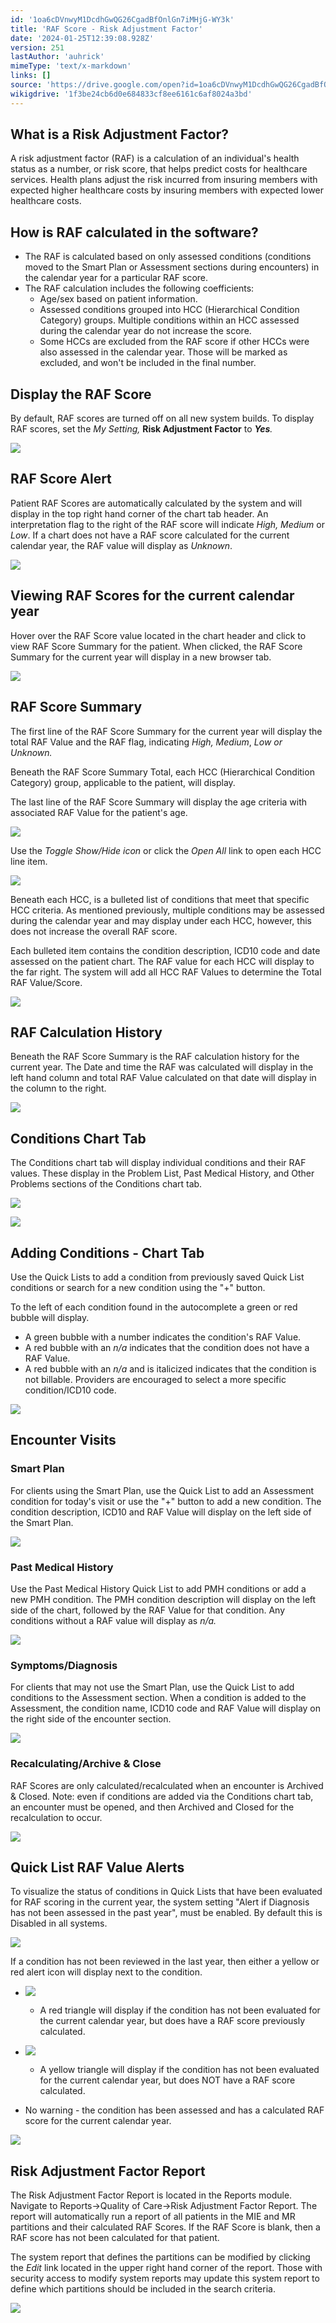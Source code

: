 ```yaml
---
id: '1oa6cDVnwyM1DcdhGwQG26CgadBfOnlGn7iMHjG-WY3k'
title: 'RAF Score - Risk Adjustment Factor'
date: '2024-01-25T12:39:08.928Z'
version: 251
lastAuthor: 'auhrick'
mimeType: 'text/x-markdown'
links: []
source: 'https://drive.google.com/open?id=1oa6cDVnwyM1DcdhGwQG26CgadBfOnlGn7iMHjG-WY3k'
wikigdrive: '1f3be24cb6d0e684833cf8ee6161c6af8024a3bd'
---
```

## What is a Risk Adjustment Factor?

A risk adjustment factor (RAF) is a calculation of an individual's health status as a number, or risk score, that helps predict costs for healthcare services. Health plans adjust the risk incurred from insuring members with expected higher healthcare costs by insuring members with expected lower healthcare costs.

## How is RAF calculated in the software?

* The RAF is calculated based on only assessed conditions (conditions moved to the Smart Plan or Assessment sections during encounters) in the calendar year for a particular RAF score.
* The RAF calculation includes the following coefficients:
    * Age/sex based on patient information.
    * Assessed conditions grouped into HCC (Hierarchical Condition Category) groups. Multiple conditions within an HCC assessed during the calendar year do not increase the score.
    * Some HCCs are excluded from the RAF score if other HCCs were also assessed in the calendar year. Those will be marked as excluded, and won't be included in the final number.

## Display the RAF Score

By default, RAF scores are turned off on all new system builds. To display RAF scores, set the *My Setting,* **Risk Adjustment Factor** to **_Yes_***.*

![](../raf-score-risk-adjustment-factor.assets/e6f200c6882141590e58a7a297617117.png)

## RAF Score Alert

Patient RAF Scores are automatically calculated by the system and will display in the top right hand corner of the chart tab header. An interpretation flag to the right of the RAF score will indicate *High, Medium* or *Low*. If a chart does not have a RAF score calculated for the current calendar year, the RAF value will display as *Unknown*.

![](../raf-score-risk-adjustment-factor.assets/cf151c72412d07955bb593a89f9e086f.png)

## Viewing RAF Scores for the current calendar year

Hover over the RAF Score value located in the chart header and click to view RAF Score Summary for the patient. When clicked, the RAF Score Summary for the current year will display in a new browser tab.

![](../raf-score-risk-adjustment-factor.assets/edc8f1b74c3769a1db62c854e7613881.png)

## RAF Score Summary

The first line of the RAF Score Summary for the current year will display the total RAF Value and the RAF flag, indicating *High, Medium*, *Low or Unknown.*

Beneath the RAF Score Summary Total, each HCC (Hierarchical Condition Category) group, applicable to the patient, will display.

The last line of the RAF Score Summary will display the age criteria with associated RAF Value for the patient's age.

![](../raf-score-risk-adjustment-factor.assets/6a389fb2789e538443193fac3625cfed.png)

Use the *Toggle Show/Hide icon* or click the *Open All* link to open each HCC line item.

![](../raf-score-risk-adjustment-factor.assets/229f36e5f54da91fc95bf11a6e6f69de.png)

Beneath each HCC, is a bulleted list of conditions that meet that specific HCC criteria. As mentioned previously, multiple conditions may be assessed during the calendar year and may display under each HCC, however, this does not increase the overall RAF score.

Each bulleted item contains the condition description, ICD10 code and date assessed on the patient chart. The RAF value for each HCC will display to the far right. The system will add all HCC RAF Values to determine the Total RAF Value/Score.

![](../raf-score-risk-adjustment-factor.assets/a2421a0603f4fd36fb7c90dd2174aa5c.png)

## RAF Calculation History

Beneath the RAF Score Summary is the RAF calculation history for the current year. The Date and time the RAF was calculated will display in the left hand column and total RAF Value calculated on that date will display in the column to the right.

![](../raf-score-risk-adjustment-factor.assets/481d1ebc1c9a92d025771d46ae416b38.png)

## Conditions Chart Tab

The Conditions chart tab will display individual conditions and their RAF values. These display in the Problem List, Past Medical History, and Other Problems sections of the Conditions chart tab.

![](../raf-score-risk-adjustment-factor.assets/5570c12a3926241d91e8e6ba7a76c8cb.png)

![](../raf-score-risk-adjustment-factor.assets/a5a30ea9f04b9b5eca92c52a0bf75f69.png)

## Adding Conditions - Chart Tab

Use the Quick Lists to add a condition from previously saved Quick List conditions or search for a new condition using the "+" button.

To the left of each condition found in the autocomplete a green or red bubble will display.

* A green bubble with a number indicates the condition's RAF Value.
* A red bubble with an <em>n/a</em> indicates that the condition does not have a RAF Value.
* A red bubble with an <em>n/a</em> and is italicized indicates that the condition is not billable. Providers are encouraged to select a more specific condition/ICD10 code.

![](../raf-score-risk-adjustment-factor.assets/44c2eec86d6435935f03b385fcb738dc.png)

## Encounter Visits

### Smart Plan

For clients using the Smart Plan, use the Quick List to add an Assessment condition for today's visit or use the "+" button to add a new condition. The condition description, ICD10 and RAF Value will display on the left side of the Smart Plan.

![](../raf-score-risk-adjustment-factor.assets/df5456528fd567e6a73f1fb1bd07ae56.png)

### Past Medical History

Use the Past Medical History Quick List to add PMH conditions or add a new PMH condition. The PMH condition description will display on the left side of the chart, followed by the RAF Value for that condition. Any conditions without a RAF value will display as *n/a.*

![](../raf-score-risk-adjustment-factor.assets/3edfdbf630c2097387f9d61be6613846.png)

### Symptoms/Diagnosis

For clients that may not use the Smart Plan, use the Quick List to add conditions to the Assessment section. When a condition is added to the Assessment, the condition name, ICD10 code and RAF Value will display on the right side of the encounter section.

![](../raf-score-risk-adjustment-factor.assets/8e2cb78633df561f3562874085535c7b.png)

### Recalculating/Archive & Close

RAF Scores are only calculated/recalculated when an encounter is Archived & Closed. Note: even if conditions are added via the Conditions chart tab, an encounter must be opened, and then Archived and Closed for the recalculation to occur.

![](../raf-score-risk-adjustment-factor.assets/79df383e7f24cba6ca7119372c4fd0e5.png)

## Quick List RAF Value Alerts

To visualize the status of conditions in Quick Lists that have been evaluated for RAF scoring in the current year, the system setting "Alert if Diagnosis has not been assessed in the past year", must be enabled. By default this is Disabled in all systems.

![](../raf-score-risk-adjustment-factor.assets/d256e10633d365adffcf0fc37c3b3dda.png)

If a condition has not been reviewed in the last year, then either a yellow or red alert icon will display next to the condition.

* ![](../raf-score-risk-adjustment-factor.assets/e18532205abfeb51d53bf7880d2caaf2.png)
    - A red triangle will display if the condition has not been evaluated for the current calendar year, but does have a RAF score previously calculated.

* ![](../raf-score-risk-adjustment-factor.assets/63f9e5c0e5fb3e257127176324afc1d9.png)
     - A yellow triangle will display if the condition has not been evaluated for the current calendar year, but does NOT have a RAF score calculated.
* No warning - the condition has been assessed and has a calculated RAF score for the current calendar year.

![](../raf-score-risk-adjustment-factor.assets/648f00a41d541e410bf89ba45a8ae4ed.png)

## Risk Adjustment Factor Report

The Risk Adjustment Factor Report is located in the Reports module. Navigate to Reports->Quality of Care->Risk Adjustment Factor Report. The report will automatically run a report of all patients in the MIE and MR partitions and their calculated RAF Scores. If the RAF Score is blank, then a RAF score has not been calculated for that patient.

The system report that defines the partitions can be modified by clicking the *Edit* link located in the upper right hand corner of the report. Those with security access to modify system reports may update this system report to define which partitions should be included in the search criteria.

![](../raf-score-risk-adjustment-factor.assets/6302eacefd72b4861ce8f00184dd2875.png)
